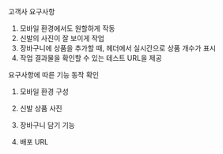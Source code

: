 고객사 요구사항
1. 모바일 환경에서도 원할하게 작동
2. 신발의 사진이 잘 보이게 작업
3. 장바구니에 상품을 추가할 때, 헤더에서 실시간으로 상품 개수가 표시
4. 작업 결과물을 확인할 수 있는 테스트 URL을 제공


요구사항에 따른 기능 동작 확인
1. 모바일 환경 구성

2. 신발 상품 사진
  
3. 장바구니 담기 기능

4. 배포 URL
